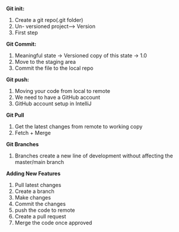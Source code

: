 **Git init:**
1. Create a git repo(.git folder)
2. Un- versioned project—-> Version
3. First step

**Git Commit:**
1. Meaningful state -> Versioned copy of this state -> 1.0
2. Move to the staging area
3. Commit the file to the local repo

**Git push:**
1. Moving your code from local to remote
2. We need to have a GitHub account
3. GitHub account setup in IntelliJ

**Git Pull**
1. Get the latest changes from remote to working copy
2. Fetch + Merge

**Git Branches**
1. Branches create a new line of development without affecting the master/main branch

**Adding New Features**
1. Pull latest changes
2. Create a branch
3. Make changes
4. Commit the changes
5. push the code to remote
6. Create a pull request
7. Merge the code once approved
